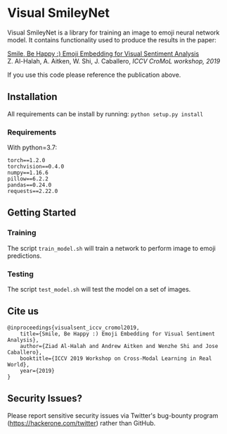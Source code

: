 # Visual SmileyNet


Visual SmileyNet is a library for training an image to emoji neural network model. It contains functionality used to produce the results in the paper:

[Smile, Be Happy :) Emoji Embedding for Visual Sentiment Analysis](https://arxiv.org/abs/1907.06160)  
Z. Al-Halah, A. Aitken, W. Shi, J. Caballero, *ICCV CroMoL workshop, 2019*

If you use this code please reference the publication above.

## Installation

All requirements can be install by running:
`python setup.py install`

### Requirements

With python=3.7:

	torch==1.2.0
	torchvision==0.4.0  
	numpy==1.16.6  
	pillow==6.2.2  
	pandas==0.24.0  
	requests==2.22.0  

## Getting Started

### Training

The script `train_model.sh` will train a network to perform image to emoji predictions.

### Testing

The script `test_model.sh` will test the model on a set of images.

## Cite us

	@inproceedings{visualsent_iccv_cromol2019,
	    title={Smile, Be Happy :) Emoji Embedding for Visual Sentiment Analysis},
	    author={Ziad Al-Halah and Andrew Aitken and Wenzhe Shi and Jose Caballero},
	    booktitle={ICCV 2019 Workshop on Cross-Modal Learning in Real World},
	    year={2019}
	}

## Security Issues?
Please report sensitive security issues via Twitter's bug-bounty program (https://hackerone.com/twitter) rather than GitHub.